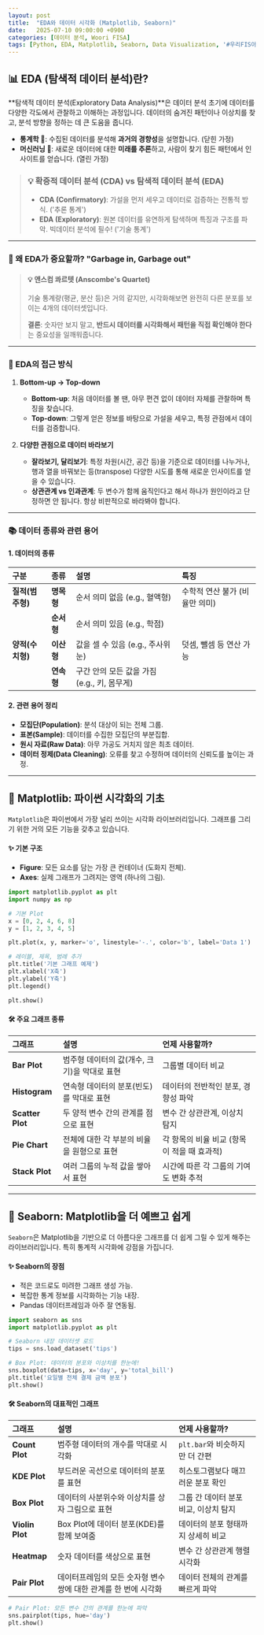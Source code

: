```yaml
---
layout: post
title:  "EDA와 데이터 시각화 (Matplotlib, Seaborn)"
date:   2025-07-10 09:00:00 +0900
categories: [데이터 분석, Woori FISA]
tags: [Python, EDA, Matplotlib, Seaborn, Data Visualization, '#우리FIS아카데미', '#우리FISA', '#AI엔지니어링', '#K-디지털트레이닝', '#우리에프아이에스', '#글로벌소프트웨어캠퍼스']
---
```


## 📊 EDA (탐색적 데이터 분석)란?

**탐색적 데이터 분석(Exploratory Data Analysis)**은 데이터 분석 초기에 데이터를 다양한 각도에서 관찰하고 이해하는 과정입니다. 데이터의 숨겨진 패턴이나 이상치를 찾고, 분석 방향을 정하는 데 큰 도움을 줍니다.

- **통계학 🧐**: 수집된 데이터를 분석해 **과거의 경향성**을 설명합니다. (닫힌 가정)
- **머신러닝 🤖**: 새로운 데이터에 대한 **미래를 추론**하고, 사람이 찾기 힘든 패턴에서 인사이트를 얻습니다. (열린 가정)

> ### 💡 확증적 데이터 분석 (CDA) vs 탐색적 데이터 분석 (EDA)
> - **CDA (Confirmatory)**: 가설을 먼저 세우고 데이터로 검증하는 전통적 방식. ('추론 통계')
> - **EDA (Exploratory)**: 원본 데이터를 유연하게 탐색하며 특징과 구조를 파악. 빅데이터 분석에 필수! ('기술 통계')

---

### 🤔 왜 EDA가 중요할까? "Garbage in, Garbage out"

> #### 💡 앤스컴 콰르텟 (Anscombe's Quartet)
> 기술 통계량(평균, 분산 등)은 거의 같지만, 시각화해보면 완전히 다른 분포를 보이는 4개의 데이터셋입니다.
>
> **결론**: 숫자만 보지 말고, **반드시 데이터를 시각화해서 패턴을 직접 확인해야 한다**는 중요성을 일깨워줍니다.

---

### 🧭 EDA의 접근 방식

1. **Bottom-up → Top-down**
    - **Bottom-up**: 처음 데이터를 볼 땐, 아무 편견 없이 데이터 자체를 관찰하며 특징을 찾습니다.
    - **Top-down**: 그렇게 얻은 정보를 바탕으로 가설을 세우고, 특정 관점에서 데이터를 검증합니다.

2. **다양한 관점으로 데이터 바라보기**
    - **잘라보기, 달리보기**: 특정 차원(시간, 공간 등)을 기준으로 데이터를 나누거나, 행과 열을 바꿔보는 등(transpose) 다양한 시도를 통해 새로운 인사이트를 얻을 수 있습니다.
    - **상관관계 vs 인과관계**: 두 변수가 함께 움직인다고 해서 하나가 원인이라고 단정하면 안 됩니다. 항상 비판적으로 바라봐야 합니다.

---

### 📚 데이터 종류와 관련 용어

#### 1. 데이터의 종류

| 구분 | 종류 | 설명 | 특징 |
| :--- | :--- | :--- | :--- |
| **질적(범주형)** | **명목형** | 순서 의미 없음 (e.g., 혈액형) | 수학적 연산 불가 (비율만 의미) |
| | **순서형** | 순서 의미 있음 (e.g., 학점) | |
| **양적(수치형)** | **이산형** | 값을 셀 수 있음 (e.g., 주사위 눈) | 덧셈, 뺄셈 등 연산 가능 |
| | **연속형** | 구간 안의 모든 값을 가짐 (e.g., 키, 몸무게) | |

#### 2. 관련 용어 정리

- **모집단(Population)**: 분석 대상이 되는 전체 그룹.
- **표본(Sample)**: 데이터를 수집한 모집단의 부분집합.
- **원시 자료(Raw Data)**: 아무 가공도 거치지 않은 최초 데이터.
- **데이터 정제(Data Cleaning)**: 오류를 찾고 수정하며 데이터의 신뢰도를 높이는 과정.

---

## 🎨 Matplotlib: 파이썬 시각화의 기초

`Matplotlib`은 파이썬에서 가장 널리 쓰이는 시각화 라이브러리입니다. 그래프를 그리기 위한 거의 모든 기능을 갖추고 있습니다.

#### ✨ 기본 구조
- **Figure**: 모든 요소를 담는 가장 큰 컨테이너 (도화지 전체).
- **Axes**: 실제 그래프가 그려지는 영역 (하나의 그림).

```python
import matplotlib.pyplot as plt
import numpy as np

# 기본 Plot
x = [0, 2, 4, 6, 8]
y = [1, 2, 3, 4, 5]

plt.plot(x, y, marker='o', linestyle='-.', color='b', label='Data 1')

# 레이블, 제목, 범례 추가
plt.title('기본 그래프 예제')
plt.xlabel('X축')
plt.ylabel('Y축')
plt.legend()

plt.show()
```

#### 🛠️ 주요 그래프 종류

| 그래프 | 설명 | 언제 사용할까? |
| :--- | :--- | :--- |
| **Bar Plot** | 범주형 데이터의 값(개수, 크기)을 막대로 표현 | 그룹별 데이터 비교 |
| **Histogram** | 연속형 데이터의 분포(빈도)를 막대로 표현 | 데이터의 전반적인 분포, 경향성 파악 |
| **Scatter Plot** | 두 양적 변수 간의 관계를 점으로 표현 | 변수 간 상관관계, 이상치 탐지 |
| **Pie Chart** | 전체에 대한 각 부분의 비율을 원형으로 표현 | 각 항목의 비율 비교 (항목이 적을 때 효과적) |
| **Stack Plot** | 여러 그룹의 누적 값을 쌓아서 표현 | 시간에 따른 각 그룹의 기여도 변화 추적 |

---

## 🚀 Seaborn: Matplotlib을 더 예쁘고 쉽게

`Seaborn`은 Matplotlib을 기반으로 더 아름다운 그래프를 더 쉽게 그릴 수 있게 해주는 라이브러리입니다. 특히 통계적 시각화에 강점을 가집니다.

#### ✨ Seaborn의 장점
- 적은 코드로도 미려한 그래프 생성 가능.
- 복잡한 통계 정보를 시각화하는 기능 내장.
- Pandas 데이터프레임과 아주 잘 연동됨.

```python
import seaborn as sns
import matplotlib.pyplot as plt

# Seaborn 내장 데이터셋 로드
tips = sns.load_dataset('tips')

# Box Plot: 데이터의 분포와 이상치를 한눈에!
sns.boxplot(data=tips, x='day', y='total_bill')
plt.title('요일별 전체 결제 금액 분포')
plt.show()
```

#### 🛠️ Seaborn의 대표적인 그래프

| 그래프 | 설명 | 언제 사용할까? |
| :--- | :--- | :--- |
| **Count Plot** | 범주형 데이터의 개수를 막대로 시각화 | `plt.bar`와 비슷하지만 더 간편 |
| **KDE Plot** | 부드러운 곡선으로 데이터의 분포를 표현 | 히스토그램보다 매끄러운 분포 확인 |
| **Box Plot** | 데이터의 사분위수와 이상치를 상자 그림으로 표현 | 그룹 간 데이터 분포 비교, 이상치 탐지 |
| **Violin Plot** | Box Plot에 데이터 분포(KDE)를 함께 보여줌 | 데이터의 분포 형태까지 상세히 비교 |
| **Heatmap** | 숫자 데이터를 색상으로 표현 | 변수 간 상관관계 행렬 시각화 |
| **Pair Plot** | 데이터프레임의 모든 숫자형 변수 쌍에 대한 관계를 한 번에 시각화 | 데이터 전체의 관계를 빠르게 파악 |

```python
# Pair Plot: 모든 변수 간의 관계를 한눈에 파악
sns.pairplot(tips, hue='day')
plt.show()
```
